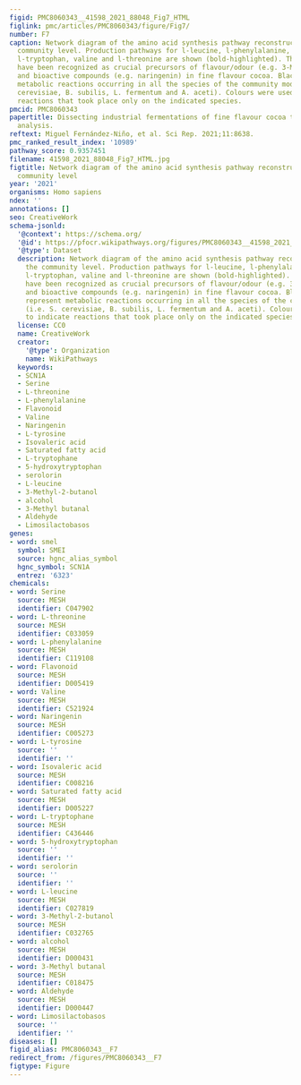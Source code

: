 ```yaml
---
figid: PMC8060343__41598_2021_88048_Fig7_HTML
figlink: pmc/articles/PMC8060343/figure/Fig7/
number: F7
caption: Network diagram of the amino acid synthesis pathway reconstructed at the
  community level. Production pathways for l-leucine, l-phenylalanine, l-tyrosine.
  l-tryptophan, valine and l-threonine are shown (bold-highlighted). These aminoacids
  have been recognized as crucial precursors of flavour/odour (e.g. 3-Methyl-2-butanol)
  and bioactive compounds (e.g. naringenin) in fine flavour cocoa. Black arrows represent
  metabolic reactions occurring in all the species of the community model (i.e. S.
  cerevisiae, B. subilis, L. fermentum and A. aceti). Colours were used to indicate
  reactions that took place only on the indicated species.
pmcid: PMC8060343
papertitle: Dissecting industrial fermentations of fine flavour cocoa through metagenomic
  analysis.
reftext: Miguel Fernández-Niño, et al. Sci Rep. 2021;11:8638.
pmc_ranked_result_index: '10989'
pathway_score: 0.9357451
filename: 41598_2021_88048_Fig7_HTML.jpg
figtitle: Network diagram of the amino acid synthesis pathway reconstructed at the
  community level
year: '2021'
organisms: Homo sapiens
ndex: ''
annotations: []
seo: CreativeWork
schema-jsonld:
  '@context': https://schema.org/
  '@id': https://pfocr.wikipathways.org/figures/PMC8060343__41598_2021_88048_Fig7_HTML.html
  '@type': Dataset
  description: Network diagram of the amino acid synthesis pathway reconstructed at
    the community level. Production pathways for l-leucine, l-phenylalanine, l-tyrosine.
    l-tryptophan, valine and l-threonine are shown (bold-highlighted). These aminoacids
    have been recognized as crucial precursors of flavour/odour (e.g. 3-Methyl-2-butanol)
    and bioactive compounds (e.g. naringenin) in fine flavour cocoa. Black arrows
    represent metabolic reactions occurring in all the species of the community model
    (i.e. S. cerevisiae, B. subilis, L. fermentum and A. aceti). Colours were used
    to indicate reactions that took place only on the indicated species.
  license: CC0
  name: CreativeWork
  creator:
    '@type': Organization
    name: WikiPathways
  keywords:
  - SCN1A
  - Serine
  - L-threonine
  - L-phenylalanine
  - Flavonoid
  - Valine
  - Naringenin
  - L-tyrosine
  - Isovaleric acid
  - Saturated fatty acid
  - L-tryptophane
  - 5-hydroxytryptophan
  - serolorin
  - L-leucine
  - 3-Methyl-2-butanol
  - alcohol
  - 3-Methyl butanal
  - Aldehyde
  - Limosilactobasos
genes:
- word: smel
  symbol: SMEI
  source: hgnc_alias_symbol
  hgnc_symbol: SCN1A
  entrez: '6323'
chemicals:
- word: Serine
  source: MESH
  identifier: C047902
- word: L-threonine
  source: MESH
  identifier: C033059
- word: L-phenylalanine
  source: MESH
  identifier: C119108
- word: Flavonoid
  source: MESH
  identifier: D005419
- word: Valine
  source: MESH
  identifier: C521924
- word: Naringenin
  source: MESH
  identifier: C005273
- word: L-tyrosine
  source: ''
  identifier: ''
- word: Isovaleric acid
  source: MESH
  identifier: C008216
- word: Saturated fatty acid
  source: MESH
  identifier: D005227
- word: L-tryptophane
  source: MESH
  identifier: C436446
- word: 5-hydroxytryptophan
  source: ''
  identifier: ''
- word: serolorin
  source: ''
  identifier: ''
- word: L-leucine
  source: MESH
  identifier: C027819
- word: 3-Methyl-2-butanol
  source: MESH
  identifier: C032765
- word: alcohol
  source: MESH
  identifier: D000431
- word: 3-Methyl butanal
  source: MESH
  identifier: C018475
- word: Aldehyde
  source: MESH
  identifier: D000447
- word: Limosilactobasos
  source: ''
  identifier: ''
diseases: []
figid_alias: PMC8060343__F7
redirect_from: /figures/PMC8060343__F7
figtype: Figure
---
```


